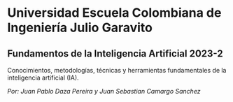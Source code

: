 # **Universidad Escuela Colombiana de Ingeniería Julio Garavito**

## **Fundamentos de la Inteligencia Artificial 2023-2**

Conocimientos, metodologías, técnicas y herramientas fundamentales de la inteligencia artificial (IA).

*Por: Juan Pablo Daza Pereira y Juan Sebastian Camargo Sanchez*

